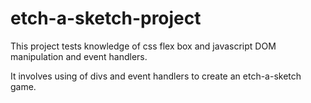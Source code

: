 # etch-a-sketch-project

This project tests knowledge of css flex box and javascript DOM manipulation and event handlers.

It involves using of divs and event handlers to create an etch-a-sketch game.